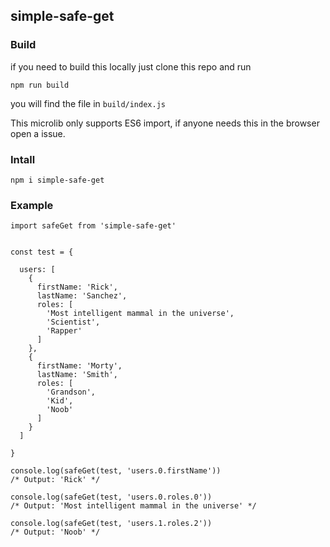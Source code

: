 ## simple-safe-get


### Build

if you need to build this locally just clone this repo and run

```
npm run build
```

you will find the file in `build/index.js`


This microlib only supports ES6 import, if anyone needs this in the browser open a issue.


### Intall

```
npm i simple-safe-get
```


### Example

```
import safeGet from 'simple-safe-get'


const test = {
  
  users: [
    {
      firstName: 'Rick',
      lastName: 'Sanchez',
      roles: [
        'Most intelligent mammal in the universe',
        'Scientist',
        'Rapper'
      ]
    },
    {
      firstName: 'Morty',
      lastName: 'Smith',
      roles: [
        'Grandson',
        'Kid',
        'Noob'
      ]
    }
  ]

}

console.log(safeGet(test, 'users.0.firstName'))
/* Output: 'Rick' */

console.log(safeGet(test, 'users.0.roles.0'))
/* Output: 'Most intelligent mammal in the universe' */

console.log(safeGet(test, 'users.1.roles.2'))
/* Output: 'Noob' */

```